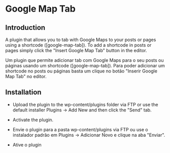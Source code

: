 Google Map Tab
==============

## Introduction ##
A plugin that allows you to tab with Google Maps to your posts or pages using a shortcode ([google-map-tab]). 
To add a shortcode in posts or pages simply click the "Insert Google Map Tab" button in the editor.

Um plugin que permite adicionar tab com Google Maps para o seu posts ou páginas usando um shortcode ([google-map-tab]). 
Para poder adicionar um shortcode no posts ou páginas basta um clique no botão "Inserir Google Map Tab" no editor.

## Installation ##
* Upload the plugin to the wp-content/plugins folder via FTP or use the default installer Plugins -> Add New and then click the "Send" tab. 
* Activate the plugin.

* Envie o plugin para a pasta wp-content/plugins via FTP ou use o instalador padrão em Plugins -> Adicionar Novo e clique na aba "Enviar".
* Ative o plugin
